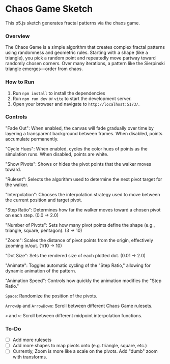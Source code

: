 # Chaos Game Sketch

This p5.js sketch generates fractal patterns via the chaos game.

### Overview

The Chaos Game is a simple algorithm that creates complex fractal patterns using randomness and geometric rules. 
Starting with a shape (like a triangle), you pick a random point and repeatedly move partway toward randomly chosen 
corners. Over many iterations, a pattern like the Sierpinski triangle emerges—order from chaos.

### How to Run

1. Run `npm install` to install the dependencies
2. Run `npm run dev` or `vite` to start the development server.
3. Open your browser and navigate to `http://localhost:5173/`.

### Controls

"Fade Out": When enabled, the canvas will fade gradually over time by layering a transparent background between frames.
When disabled, points accumulate permanently.

"Cycle Hues": When enabled, cycles the color hues of points as the simulation runs. When disabled, points are white.

"Show Pivots": Shows or hides the pivot points that the walker moves toward.

"Ruleset": Selects the algorithm used to determine the next pivot target for the walker.

"Interpolation": Chooses the interpolation strategy used to move between the current position and target pivot.

"Step Ratio": Determines how far the walker moves toward a chosen pivot on each step. (0.0 → 2.0)

"Number of Pivots": Sets how many pivot points define the shape (e.g., triangle, square, pentagon). (3 → 10)

"Zoom": Scales the distance of pivot points from the origin, effectively zooming in/out. (1/10 -> 10)

"Dot Size": Sets the rendered size of each plotted dot. (0.01 → 2.0)

"Animate": Toggles automatic cycling of the "Step Ratio," allowing for dynamic animation of the pattern.

"Animation Speed": Controls how quickly the animation modifies the "Step Ratio."

`Space`: Randomize the position of the pivots.

`ArrowUp` and `ArrowDown`: Scroll between different Chaos Game rulesets.

`<` and `>`: Scroll between different midpoint interpolation functions.

### To-Do

- [ ] Add more rulesets
- [ ] Add more shapes to map pivots onto (e.g. triangle, square, etc.)
- [ ] Currently, Zoom is more like a scale on the pivots. Add "dumb" zoom with transforms.
